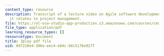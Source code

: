 ```yaml
---
content_type: resource
description: Transcript of a lecture video on Agile software development, and how
  it relates to project management.
file: https://ol-ocw-studio-app-production.s3.amazonaws.com/courses/cms-611j-creating-video-games-fall-2014/0d7220e4386eeec4e04cb8c5176e927f_UxMpn92vGXs.pdf
file_type: application/pdf
learning_resource_types: []
resourcetype: Document
title: 3play pdf file
uid: 0d7220e4-386e-eec4-e04c-b8c5176e927f
---
```

